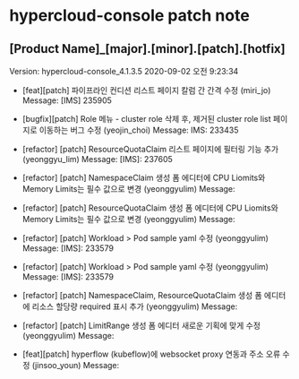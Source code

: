 # hypercloud-console patch note
## [Product Name]_[major].[minor].[patch].[hotfix]
Version: hypercloud-console_4.1.3.5
2020-09-02  오전  9:23:34

- [feat][patch] 파이프라인 컨디션 리스트 페이지 칼럼 간 간격 수정 (miri_jo) 
    Message: [IMS] 235905

- [bugfix][patch] Role 메뉴 - cluster role 삭제 후, 제거된 cluster role list 페이지로 이동하는 버그 수정 (yeojin_choi) 
    Message: IMS: 233435

- [refactor] [patch] ResourceQuotaClaim 리스트 페이지에 필터링 기능 추가 (yeonggyu_lim) 
    Message: [IMS]: 237605

- [refactor] [patch] NamespaceClaim 생성 폼 에디터에 CPU Liomits와 Memory Limits는 필수 값으로 변경 (yeonggyulim) 
    Message: 
- [refactor] [patch] ResourceQuotaClaim 생성 폼 에디터에 CPU Liomits와 Memory Limits는 필수 값으로 변경 (yeonggyulim) 
    Message: 
- [refactor] [patch] Workload > Pod sample yaml 수정 (yeonggyulim) 
    Message: [IMS]: 233579

- [refactor] [patch] Workload > Pod sample yaml 수정 (yeonggyulim) 
    Message: [IMS]: 233579

- [refactor] [patch] NamespaceClaim, ResourceQuotaClaim 생성 폼 에디터에 리소스 할당량 required 표시 추가 (yeonggyulim) 
    Message: 
- [refactor] [patch] LimitRange 생성 폼 에디터 새로운 기획에 맞게 수정 (yeonggyulim) 
    Message: 
- [feat][patch] hyperflow (kubeflow)에 websocket proxy 연동과 주소 오류 수정 (jinsoo_youn) 
    Message: 